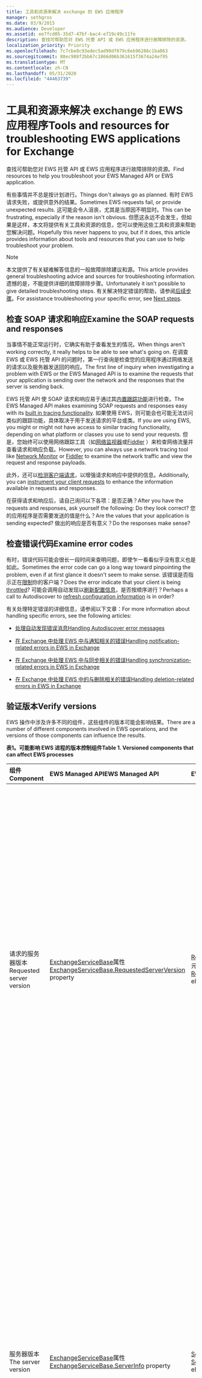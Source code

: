 ```yaml
---
title: 工具和资源来解决 exchange 的 EWS 应用程序
manager: sethgros
ms.date: 03/9/2015
ms.audience: Developer
ms.assetid: ee7fcd05-35d7-47bf-bac4-e719c49c11fe
description: 查找可帮助您对 EWS 托管 API 或 EWS 应用程序进行故障排除的资源。
localization_priority: Priority
ms.openlocfilehash: 7c7cbe8c93edec5ad99df079c6eb96286c1ba063
ms.sourcegitcommit: 88ec988f2bb67c1866d06b361615f3674a24e795
ms.translationtype: MT
ms.contentlocale: zh-CN
ms.lasthandoff: 05/31/2020
ms.locfileid: "44463739"
---
```

# <a name="tools-and-resources-for-troubleshooting-ews-applications-for-exchange"></a><span data-ttu-id="dc932-103">工具和资源来解决 exchange 的 EWS 应用程序</span><span class="sxs-lookup"><span data-stu-id="dc932-103">Tools and resources for troubleshooting EWS applications for Exchange</span></span>

<span data-ttu-id="dc932-104">查找可帮助您对 EWS 托管 API 或 EWS 应用程序进行故障排除的资源。</span><span class="sxs-lookup"><span data-stu-id="dc932-104">Find resources to help you troubleshoot your EWS Managed API or EWS application.</span></span>
  
<span data-ttu-id="dc932-105">有些事情并不总是按计划进行。</span><span class="sxs-lookup"><span data-stu-id="dc932-105">Things don't always go as planned.</span></span> <span data-ttu-id="dc932-106">有时 EWS 请求失败，或提供意外的结果。</span><span class="sxs-lookup"><span data-stu-id="dc932-106">Sometimes EWS requests fail, or provide unexpected results.</span></span> <span data-ttu-id="dc932-107">这可能会令人沮丧，尤其是当原因不明显时。</span><span class="sxs-lookup"><span data-stu-id="dc932-107">This can be frustrating, especially if the reason isn't obvious.</span></span> <span data-ttu-id="dc932-108">但愿这永远不会发生，但如果是这样，本文将提供有关工具和资源的信息，您可以使用这些工具和资源来帮助您解决问题。</span><span class="sxs-lookup"><span data-stu-id="dc932-108">Hopefully this never happens to you, but if it does, this article provides information about tools and resources that you can use to help troubleshoot your problem.</span></span>
  
> [!NOTE]
> <span data-ttu-id="dc932-109">本文提供了有关疑难解答信息的一般故障排除建议和源。</span><span class="sxs-lookup"><span data-stu-id="dc932-109">This article provides general troubleshooting advice and sources for troubleshooting information.</span></span> <span data-ttu-id="dc932-110">遗憾的是，不能提供详细的故障排除步骤。</span><span class="sxs-lookup"><span data-stu-id="dc932-110">Unfortunately it isn't possible to give detailed troubleshooting steps.</span></span> <span data-ttu-id="dc932-111">有关解决特定错误的帮助，请参阅[后续步骤](#bk_NextSteps)。</span><span class="sxs-lookup"><span data-stu-id="dc932-111">For assistance troubleshooting your specific error, see [Next steps](#bk_NextSteps).</span></span> 
  
## <a name="examine-the-soap-requests-and-responses"></a><span data-ttu-id="dc932-112">检查 SOAP 请求和响应</span><span class="sxs-lookup"><span data-stu-id="dc932-112">Examine the SOAP requests and responses</span></span>

<span data-ttu-id="dc932-113">当事情不能正常运行时，它确实有助于查看发生的情况。</span><span class="sxs-lookup"><span data-stu-id="dc932-113">When things aren't working correctly, it really helps to be able to see what's going on.</span></span> <span data-ttu-id="dc932-114">在调查 EWS 或 EWS 托管 API 的问题时，第一行查询是检查您的应用程序通过网络发送的请求以及服务器发送回的响应。</span><span class="sxs-lookup"><span data-stu-id="dc932-114">The first line of inquiry when investigating a problem with EWS or the EWS Managed API is to examine the requests that your application is sending over the network and the responses that the server is sending back.</span></span>
  
<span data-ttu-id="dc932-115">EWS 托管 API 使 SOAP 请求和响应易于通过其[内置跟踪功能](how-to-trace-requests-responses-to-troubleshoot-ews-managed-api-applications.md)进行检查。</span><span class="sxs-lookup"><span data-stu-id="dc932-115">The EWS Managed API makes examining SOAP requests and responses easy with its [built in tracing functionality](how-to-trace-requests-responses-to-troubleshoot-ews-managed-api-applications.md).</span></span> <span data-ttu-id="dc932-116">如果使用 EWS，则可能会也可能无法访问类似的跟踪功能，具体取决于用于发送请求的平台或类。</span><span class="sxs-lookup"><span data-stu-id="dc932-116">If you are using EWS, you might or might not have access to similar tracing functionality, depending on what platform or classes you use to send your requests.</span></span> <span data-ttu-id="dc932-117">但是，您始终可以使用网络跟踪工具（如[网络监视器](https://www.microsoft.com/download/details.aspx?id=4865)或[Fiddler](http://www.telerik.com/fiddler) ）来检查网络流量并查看请求和响应负载。</span><span class="sxs-lookup"><span data-stu-id="dc932-117">However, you can always use a network tracing tool like [Network Monitor](https://www.microsoft.com/download/details.aspx?id=4865) or [Fiddler](http://www.telerik.com/fiddler) to examine the network traffic and view the request and response payloads.</span></span> 
  
<span data-ttu-id="dc932-118">此外，还可以[检测客户端请求](instrumenting-client-requests-for-ews-and-rest-in-exchange.md)，以增强请求和响应中提供的信息。</span><span class="sxs-lookup"><span data-stu-id="dc932-118">Additionally, you can [instrument your client requests](instrumenting-client-requests-for-ews-and-rest-in-exchange.md) to enhance the information available in requests and responses.</span></span> 
  
<span data-ttu-id="dc932-119">在获得请求和响应后，请自己询问以下各项：是否正确？</span><span class="sxs-lookup"><span data-stu-id="dc932-119">After you have the requests and responses, ask yourself the following: Do they look correct?</span></span> <span data-ttu-id="dc932-120">您的应用程序是否需要发送的值是什么？</span><span class="sxs-lookup"><span data-stu-id="dc932-120">Are the values that your application is sending expected?</span></span> <span data-ttu-id="dc932-121">做出的响应是否有意义？</span><span class="sxs-lookup"><span data-stu-id="dc932-121">Do the responses make sense?</span></span>
  
## <a name="examine-error-codes"></a><span data-ttu-id="dc932-122">检查错误代码</span><span class="sxs-lookup"><span data-stu-id="dc932-122">Examine error codes</span></span>

<span data-ttu-id="dc932-123">有时，错误代码可能会很长一段时间来查明问题，即使乍一看看似乎没有意义也是如此。</span><span class="sxs-lookup"><span data-stu-id="dc932-123">Sometimes the error code can go a long way toward pinpointing the problem, even if at first glance it doesn't seem to make sense.</span></span> <span data-ttu-id="dc932-124">该错误是否指示正在[限制](ews-throttling-in-exchange.md)你的客户端？</span><span class="sxs-lookup"><span data-stu-id="dc932-124">Does the error indicate that your client is being [throttled](ews-throttling-in-exchange.md)?</span></span> <span data-ttu-id="dc932-125">可能会调用自动发现以[刷新配置信息](how-to-refresh-configuration-information-by-using-autodiscover.md)，是否按顺序进行？</span><span class="sxs-lookup"><span data-stu-id="dc932-125">Perhaps a call to Autodiscover to [refresh configuration information](how-to-refresh-configuration-information-by-using-autodiscover.md) is in order?</span></span> 
  
<span data-ttu-id="dc932-126">有关处理特定错误的详细信息，请参阅以下文章：</span><span class="sxs-lookup"><span data-stu-id="dc932-126">For more information about handling specific errors, see the following articles:</span></span>
  
- [<span data-ttu-id="dc932-127">处理自动发现错误消息</span><span class="sxs-lookup"><span data-stu-id="dc932-127">Handling Autodiscover error messages</span></span>](handling-autodiscover-error-messages.md)
    
- [<span data-ttu-id="dc932-128">在 Exchange 中处理 EWS 中与通知相关的错误</span><span class="sxs-lookup"><span data-stu-id="dc932-128">Handling notification-related errors in EWS in Exchange</span></span>](handling-notification-related-errors-in-ews-in-exchange.md)
    
- [<span data-ttu-id="dc932-129">在 Exchange 中处理 EWS 中与同步相关的错误</span><span class="sxs-lookup"><span data-stu-id="dc932-129">Handling synchronization-related errors in EWS in Exchange</span></span>](handling-synchronization-related-errors-in-ews-in-exchange.md)
    
- [<span data-ttu-id="dc932-130">在 Exchange 中处理 EWS 中的与删除相关的错误</span><span class="sxs-lookup"><span data-stu-id="dc932-130">Handling deletion-related errors in EWS in Exchange</span></span>](handling-deletion-related-errors-in-ews-in-exchange.md)
    
## <a name="verify-versions"></a><span data-ttu-id="dc932-131">验证版本</span><span class="sxs-lookup"><span data-stu-id="dc932-131">Verify versions</span></span>

<span data-ttu-id="dc932-132">EWS 操作中涉及许多不同的组件，这些组件的版本可能会影响结果。</span><span class="sxs-lookup"><span data-stu-id="dc932-132">There are a number of different components involved in EWS operations, and the versions of those components can influence the results.</span></span>
  
<span data-ttu-id="dc932-133">**表1。可能影响 EWS 进程的版本控制组件**</span><span class="sxs-lookup"><span data-stu-id="dc932-133">**Table 1. Versioned components that can affect EWS processes**</span></span>

|<span data-ttu-id="dc932-134">**组件**</span><span class="sxs-lookup"><span data-stu-id="dc932-134">**Component**</span></span>|<span data-ttu-id="dc932-135">**EWS Managed API**</span><span class="sxs-lookup"><span data-stu-id="dc932-135">**EWS Managed API**</span></span>|<span data-ttu-id="dc932-136">**EWS**</span><span class="sxs-lookup"><span data-stu-id="dc932-136">**EWS**</span></span>|<span data-ttu-id="dc932-137">**备注**</span><span class="sxs-lookup"><span data-stu-id="dc932-137">**Notes**</span></span>|
|:-----|:-----|:-----|:-----|
|<span data-ttu-id="dc932-138">请求的服务器版本</span><span class="sxs-lookup"><span data-stu-id="dc932-138">Requested server version</span></span>  <br/> |<span data-ttu-id="dc932-139">[ExchangeServiceBase](https://msdn.microsoft.com/library/microsoft.exchange.webservices.data.exchangeservicebase.requestedserverversion%28v=exchg.80%29.aspx)属性</span><span class="sxs-lookup"><span data-stu-id="dc932-139">[ExchangeServiceBase.RequestedServerVersion](https://msdn.microsoft.com/library/microsoft.exchange.webservices.data.exchangeservicebase.requestedserverversion%28v=exchg.80%29.aspx) property</span></span>  <br/> |<span data-ttu-id="dc932-140">[RequestServerVersion](https://msdn.microsoft.com/library/af4032d5-42b3-463e-9d0a-8236d78e5b75%28Office.15%29.aspx)元素</span><span class="sxs-lookup"><span data-stu-id="dc932-140">[RequestServerVersion](https://msdn.microsoft.com/library/af4032d5-42b3-463e-9d0a-8236d78e5b75%28Office.15%29.aspx) element</span></span>  <br/> |<span data-ttu-id="dc932-141">此值控制用于处理 EWS 请求的 EWS 架构的版本。</span><span class="sxs-lookup"><span data-stu-id="dc932-141">This value controls which version of the EWS schema is used to process the EWS request.</span></span> <span data-ttu-id="dc932-142">请确保在此处指定的架构版本对要发送的请求有意义。</span><span class="sxs-lookup"><span data-stu-id="dc932-142">Make sure that the schema version specified here makes sense for the request you are sending.</span></span> <span data-ttu-id="dc932-143">某些属性和操作在架构的早期版本中不可用。</span><span class="sxs-lookup"><span data-stu-id="dc932-143">Some properties and operations are not available in earlier versions of the schema.</span></span>  <br/> |
|<span data-ttu-id="dc932-144">服务器版本</span><span class="sxs-lookup"><span data-stu-id="dc932-144">The server version</span></span>  <br/> |<span data-ttu-id="dc932-145">[ExchangeServiceBase](https://msdn.microsoft.com/library/microsoft.exchange.webservices.data.exchangeservicebase.serverinfo%28v=exchg.80%29.aspx)属性</span><span class="sxs-lookup"><span data-stu-id="dc932-145">[ExchangeServiceBase.ServerInfo](https://msdn.microsoft.com/library/microsoft.exchange.webservices.data.exchangeservicebase.serverinfo%28v=exchg.80%29.aspx) property</span></span>  <br/> |<span data-ttu-id="dc932-146">[ServerVersionInfo](https://msdn.microsoft.com/library/c04a6872-ca27-432b-aac2-36b023d0afc6%28Office.15%29.aspx)元素</span><span class="sxs-lookup"><span data-stu-id="dc932-146">[ServerVersionInfo](https://msdn.microsoft.com/library/c04a6872-ca27-432b-aac2-36b023d0afc6%28Office.15%29.aspx) element</span></span>  <br/> |<span data-ttu-id="dc932-147">此值由服务器以 EWS 响应的形式返回，并指示处理响应的服务器的版本。</span><span class="sxs-lookup"><span data-stu-id="dc932-147">This value is returned by the server in EWS responses, and indicates the version of the server that processed the response.</span></span> <span data-ttu-id="dc932-148">请确保此值是您所期望的值。</span><span class="sxs-lookup"><span data-stu-id="dc932-148">Make sure this value is what you expect.</span></span> <span data-ttu-id="dc932-149">如果可能，请确保 Exchange 服务器对你的主要版本的 Exchange 运行的是最新的更新。</span><span class="sxs-lookup"><span data-stu-id="dc932-149">If possible, make sure that the Exchange server is running the most recent update for your major version of Exchange.</span></span>  <br/> |
|<span data-ttu-id="dc932-150">EWS 托管 API 版本</span><span class="sxs-lookup"><span data-stu-id="dc932-150">The EWS Managed API version</span></span>  <br/> |<span data-ttu-id="dc932-151">WebServices 文件的 "产品版本" 属性。</span><span class="sxs-lookup"><span data-stu-id="dc932-151">The Product version property of the Microsoft.Exchange.WebServices.dll file.</span></span>  <br/> |<span data-ttu-id="dc932-152">不适用</span><span class="sxs-lookup"><span data-stu-id="dc932-152">Not applicable</span></span>  <br/> |<span data-ttu-id="dc932-153">如果使用的是 EWS 托管 API，请确保使用的是[最新版本](https://aka.ms/ews-managed-api-readme)。</span><span class="sxs-lookup"><span data-stu-id="dc932-153">If you're using the EWS Managed API, make sure that you are using [the most recent version](https://aka.ms/ews-managed-api-readme).</span></span>  <br/> |
   
## <a name="verify-access"></a><span data-ttu-id="dc932-154">验证访问</span><span class="sxs-lookup"><span data-stu-id="dc932-154">Verify access</span></span>

<span data-ttu-id="dc932-155">默认情况下，EWS 处于启用状态，但[可以更改默认值](how-to-control-access-to-ews-in-exchange.md)。</span><span class="sxs-lookup"><span data-stu-id="dc932-155">EWS is enabled by default, but [defaults can be changed](how-to-control-access-to-ews-in-exchange.md).</span></span> <span data-ttu-id="dc932-156">使用[set-organizationconfig](https://technet.microsoft.com/library/bb124754.aspx) cmdlet 可确保在服务器上启用 ews，并使用[set-casmailbox](https://technet.microsoft.com/library/aa997571.aspx) cmdlet 来确保为用户的邮箱启用了 ews。</span><span class="sxs-lookup"><span data-stu-id="dc932-156">Use the [Get-OrganizationConfig](https://technet.microsoft.com/library/bb124754.aspx) cmdlet to make sure that EWS is enabled on the server, and the [Get-CASMailbox](https://technet.microsoft.com/library/aa997571.aspx) cmdlet to make sure that EWS is enabled for the user's mailbox.</span></span> <span data-ttu-id="dc932-157">此外，请检查 EWS 允许或阻止列表的 cmdlet 响应，并确保您的应用程序不会被阻止使用 EWS。</span><span class="sxs-lookup"><span data-stu-id="dc932-157">Also check both cmdlet responses for an EWS allow or block list, and make sure that your application isn't blocked from using EWS.</span></span> 
  
<span data-ttu-id="dc932-158">此外，还应验证 EWS 虚拟目录上的[默认身份验证设置](https://technet.microsoft.com/library/gg247612%28v=exchg.150%29.aspx)是否尚未修改。</span><span class="sxs-lookup"><span data-stu-id="dc932-158">You should also verify that the [default authentication settings](https://technet.microsoft.com/library/gg247612%28v=exchg.150%29.aspx) on the EWS virtual directory have not been modified.</span></span> 
  
## <a name="try-another-ews-client"></a><span data-ttu-id="dc932-159">尝试其他 EWS 客户端</span><span class="sxs-lookup"><span data-stu-id="dc932-159">Try another EWS client</span></span>

<span data-ttu-id="dc932-160">有时，尝试来自另一个客户端的相同请求并比较结果会很有帮助。</span><span class="sxs-lookup"><span data-stu-id="dc932-160">Sometimes it is helpful to try the same request from another client and compare results.</span></span> <span data-ttu-id="dc932-161">如果其他客户端得到不同的结果，有何不同？</span><span class="sxs-lookup"><span data-stu-id="dc932-161">If another client gets different results, what is different?</span></span> <span data-ttu-id="dc932-162">在成功的请求和失败的请求之间找出不同的信息可帮助解释特定请求失败的原因。</span><span class="sxs-lookup"><span data-stu-id="dc932-162">Figuring out what is different between a successful request and a failed request can help explain why a particular request is failing.</span></span>
  
<span data-ttu-id="dc932-163">当然，您可以编写另一个客户端以供测试，但不必再进行！</span><span class="sxs-lookup"><span data-stu-id="dc932-163">While you can certainly write another client to test with, you don't have to!</span></span> <span data-ttu-id="dc932-164">[EWSEditor](http://ewseditor.codeplex.com/)是一个使用 EWS 托管 API 和 ews 的示例客户端。</span><span class="sxs-lookup"><span data-stu-id="dc932-164">[EWSEditor](http://ewseditor.codeplex.com/) is a sample client that uses the EWS Managed API and EWS.</span></span> <span data-ttu-id="dc932-165">您可以下载客户端（包括源代码），并使用它来尝试在您的应用程序中出现故障的相同请求。</span><span class="sxs-lookup"><span data-stu-id="dc932-165">You can download the client (including the source code) and use it to try the same requests that are failing in your application.</span></span> 
  
## <a name="examine-iis-logs"></a><span data-ttu-id="dc932-166">检查 IIS 日志</span><span class="sxs-lookup"><span data-stu-id="dc932-166">Examine IIS logs</span></span>

<span data-ttu-id="dc932-167">如果您有权访问 Exchange 服务器，客户端访问服务器上的 Internet 信息服务（IIS）提供的日志记录功能可以提供有关故障的详细信息。</span><span class="sxs-lookup"><span data-stu-id="dc932-167">If you have access to the Exchange server, the logging functionality provided by Internet Information Services (IIS) on the Client Access servers can provide more information about failures.</span></span> <span data-ttu-id="dc932-168">但请记住，IIS 日志将仅在收到 HTTP 错误时才有用。</span><span class="sxs-lookup"><span data-stu-id="dc932-168">However, keep in mind that IIS logs will only be helpful if you are receiving an HTTP error.</span></span>
  
<span data-ttu-id="dc932-169">IIS 提供了两种不同的日志记录方法： [iis 日志记录](http://www.iis.net/learn/manage/provisioning-and-managing-iis/configure-logging-in-iis)和[失败请求跟踪](http://www.iis.net/learn/troubleshoot/using-failed-request-tracing/troubleshooting-failed-requests-using-tracing-in-iis)。</span><span class="sxs-lookup"><span data-stu-id="dc932-169">IIS provides two different logging methods: [IIS logging](http://www.iis.net/learn/manage/provisioning-and-managing-iis/configure-logging-in-iis) and [failed requests tracing](http://www.iis.net/learn/troubleshoot/using-failed-request-tracing/troubleshooting-failed-requests-using-tracing-in-iis).</span></span> <span data-ttu-id="dc932-170">若要使用 IIS 日志，可以使用[Log Parser Studio](https://blogs.technet.com/b/exchange/archive/2012/03/07/introducing-log-parser-studio.aspx)，其中包括许多内置的 EWS 查询。</span><span class="sxs-lookup"><span data-stu-id="dc932-170">To work with IIS logs, you can use [Log Parser Studio](https://blogs.technet.com/b/exchange/archive/2012/03/07/introducing-log-parser-studio.aspx), which includes a number of built-in EWS queries.</span></span>
  
## <a name="next-steps"></a><span data-ttu-id="dc932-171">后续步骤</span><span class="sxs-lookup"><span data-stu-id="dc932-171">Next steps</span></span>
<span data-ttu-id="dc932-172"><a name="bk_NextSteps"> </a></span><span class="sxs-lookup"><span data-stu-id="dc932-172"><a name="bk_NextSteps"> </a></span></span>

<span data-ttu-id="dc932-173">现在，您已经了解了可用于进行故障排除的工具和资源，您可能需要帮助了解这些工具提供的信息。</span><span class="sxs-lookup"><span data-stu-id="dc932-173">Now that you've learned about the tools and resources that you can use to troubleshoot, you might need help understanding the information provided by those tools.</span></span> <span data-ttu-id="dc932-174">以下是获取帮助的一些选项：</span><span class="sxs-lookup"><span data-stu-id="dc932-174">The following are some options for getting help:</span></span>
  
- <span data-ttu-id="dc932-175">[Msdn 上的 Exchange Server 开发论坛](https://social.msdn.microsoft.com/Forums/home?category=exchangeserver)—提出 Msdn Exchange Server 开发社区的问题。</span><span class="sxs-lookup"><span data-stu-id="dc932-175">[Exchange Server Development forum on MSDN](https://social.msdn.microsoft.com/Forums/home?category=exchangeserver) — Ask a question of the MSDN Exchange Server development community.</span></span> 
    
- <span data-ttu-id="dc932-176">[StackOverflow](http://stackoverflow.com/tags/ews) —提出有关 StackOverflow 社区的问题。</span><span class="sxs-lookup"><span data-stu-id="dc932-176">[StackOverflow](http://stackoverflow.com/tags/ews) — Ask a question of the StackOverflow community.</span></span> <span data-ttu-id="dc932-177">请务必使用 "ews" 标记你的帖子。</span><span class="sxs-lookup"><span data-stu-id="dc932-177">Be sure to tag your post with "ews".</span></span> 
    
- <span data-ttu-id="dc932-178">[Microsoft 支持](https://support.microsoft.com/ph/730/en-us)—请联系 microsoft 支持专家以获取帮助。</span><span class="sxs-lookup"><span data-stu-id="dc932-178">[Microsoft Support](https://support.microsoft.com/ph/730/en-us) — Contact a Microsoft support professional for assistance.</span></span> 
    
## <a name="see-also"></a><span data-ttu-id="dc932-179">另请参阅</span><span class="sxs-lookup"><span data-stu-id="dc932-179">See also</span></span>


<span data-ttu-id="dc932-180">另请参阅以下文章：</span><span class="sxs-lookup"><span data-stu-id="dc932-180">See the following articles:</span></span>
  
- [<span data-ttu-id="dc932-181">开发 Exchange Web 服务客户端</span><span class="sxs-lookup"><span data-stu-id="dc932-181">Develop web service clients for Exchange</span></span>](develop-web-service-clients-for-exchange.md)
    
- [<span data-ttu-id="dc932-182">跟踪请求和响应以便解决 EWS 托管 API 应用程序的故障</span><span class="sxs-lookup"><span data-stu-id="dc932-182">Trace requests and responses to troubleshoot EWS Managed API applications</span></span>](how-to-trace-requests-responses-to-troubleshoot-ews-managed-api-applications.md)
    
- [<span data-ttu-id="dc932-183">检测对 EWS 和 REST 在 Exchange 中的客户端请求</span><span class="sxs-lookup"><span data-stu-id="dc932-183">Instrumenting client requests for EWS and REST in Exchange</span></span>](instrumenting-client-requests-for-ews-and-rest-in-exchange.md)
    
- [<span data-ttu-id="dc932-184">Exchange 中的 EWS 限制</span><span class="sxs-lookup"><span data-stu-id="dc932-184">EWS throttling in Exchange</span></span>](ews-throttling-in-exchange.md)
    
- [<span data-ttu-id="dc932-185">使用自动发现刷新配置信息</span><span class="sxs-lookup"><span data-stu-id="dc932-185">Refresh configuration information by using Autodiscover</span></span>](how-to-refresh-configuration-information-by-using-autodiscover.md)
    
- [<span data-ttu-id="dc932-186">处理自动发现错误消息</span><span class="sxs-lookup"><span data-stu-id="dc932-186">Handling Autodiscover error messages</span></span>](handling-autodiscover-error-messages.md)
    
- [<span data-ttu-id="dc932-187">在 Exchange 中处理 EWS 中与通知相关的错误</span><span class="sxs-lookup"><span data-stu-id="dc932-187">Handling notification-related errors in EWS in Exchange</span></span>](handling-notification-related-errors-in-ews-in-exchange.md)
    
- [<span data-ttu-id="dc932-188">在 Exchange 中处理 EWS 中与同步相关的错误</span><span class="sxs-lookup"><span data-stu-id="dc932-188">Handling synchronization-related errors in EWS in Exchange</span></span>](handling-synchronization-related-errors-in-ews-in-exchange.md)
    
- [<span data-ttu-id="dc932-189">在 Exchange 中处理 EWS 中的与删除相关的错误</span><span class="sxs-lookup"><span data-stu-id="dc932-189">Handling deletion-related errors in EWS in Exchange</span></span>](handling-deletion-related-errors-in-ews-in-exchange.md)
    
- [<span data-ttu-id="dc932-190">在 IIS 中配置日志记录</span><span class="sxs-lookup"><span data-stu-id="dc932-190">Configuring Logging in IIS</span></span>](http://www.iis.net/learn/manage/provisioning-and-managing-iis/configure-logging-in-iis)
    
- [<span data-ttu-id="dc932-191">使用 IIS 7 中的跟踪对失败请求进行故障排除</span><span class="sxs-lookup"><span data-stu-id="dc932-191">Troubleshooting Failed Requests Using Tracing in IIS 7</span></span>](http://www.iis.net/learn/troubleshoot/using-failed-request-tracing/troubleshooting-failed-requests-using-tracing-in-iis)
    
- [<span data-ttu-id="dc932-192">引入： Log Parser Studio</span><span class="sxs-lookup"><span data-stu-id="dc932-192">Introducing: Log Parser Studio</span></span>](https://blogs.technet.com/b/exchange/archive/2012/03/07/introducing-log-parser-studio.aspx)
    
- [<span data-ttu-id="dc932-193">Exchange 虚拟目录的默认设置</span><span class="sxs-lookup"><span data-stu-id="dc932-193">Default Settings for Exchange Virtual Directories</span></span>](https://technet.microsoft.com/library/gg247612%28v=exchg.150%29.aspx)
    
<span data-ttu-id="dc932-194">下载以下内容：</span><span class="sxs-lookup"><span data-stu-id="dc932-194">Download the following:</span></span>
  
- <span data-ttu-id="dc932-195">[Microsoft Network Monitor 3.4](https://www.microsoft.com/download/details.aspx?id=4865)（Microsoft 网络监视器 3.4）</span><span class="sxs-lookup"><span data-stu-id="dc932-195">[Microsoft Network Monitor 3.4](https://www.microsoft.com/download/details.aspx?id=4865)</span></span>
    
- [<span data-ttu-id="dc932-196">Fiddler</span><span class="sxs-lookup"><span data-stu-id="dc932-196">Fiddler</span></span>](http://www.telerik.com/fiddler)
    
- [<span data-ttu-id="dc932-197">EWSEditor</span><span class="sxs-lookup"><span data-stu-id="dc932-197">EWSEditor</span></span>](http://ewseditor.codeplex.com/)
    
- [<span data-ttu-id="dc932-198">Exchange Web Services 托管 API</span><span class="sxs-lookup"><span data-stu-id="dc932-198">Exchange Web Services Managed API</span></span>](https://go.microsoft.com/fwlink/?LinkID=255472)
    

